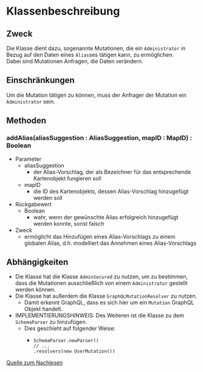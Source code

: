 # Klassenbeschreibung

## Zweck

Die Klasse dient dazu, sogenannte Mutationen, die ein `Administrator` in Bezug auf den Daten eines `Alias`ses tätigen kann, zu ermöglichen. \
Dabei sind Mutationen Anfragen, die Daten verändern.

## Einschränkungen

Um die Mutation tätigen zu können, muss der Anfrager der Mutation ein `Administrator` sein.

## Methoden

### addAlias(aliasSuggestion : AliasSuggestion, mapID : MapID) : Boolean

- Parameter
  - aliasSuggestion
    - der Alias-Vorschlag, der als Bezeichner für das entsprechende Kartenobjekt fungieren soll
  - mapID
    - die ID des Kartenobjekts, dessen Alias-Vorschlag hinzugefügt werden soll
- Rückgabewert
  - Boolean
    - wahr, wenn der gewünschte Alias erfolgreich hinzugefügt werden konnte, sonst falsch
- Zweck
  - ermöglicht das Hinzufügen eines Alias-Vorschlags zu einem globalen Alias, d.h. modelliert das Annehmen eines Alias-Vorschlags

## Abhängigkeiten

- Die Klasse hat die Klasse `AdminSecured` zu nutzen, um zu bestimmen, dass die Mutationen ausschließlich von einem `Administrator` gestellt werden können.
- Die Klasse hat außerdem die Klasse `GraphQLMutationResolver` zu nutzen.
  - Damit erkennt GraphQL, dass es sich hier um ein `Mutation` GraphQL Objekt handelt.
- IMPLEMENTIERUNGSHINWEIS: Des Weiteren ist die Klasse zu dem `SchemaParser` zu hinzufügen.
  - Dies geschieht auf folgender Weise:
    - ```
      SchemaParser.newParser()
      // ...
      .resolvers(new UserMutation())
      ```
[Quelle zum Nachlesen](https://www.graphql-java-kickstart.com/tools/schema-definition/)
